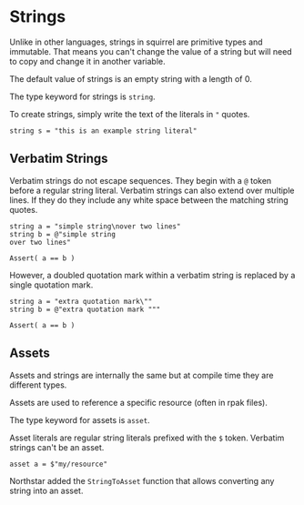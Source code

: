 # Strings

Unlike in other languages, strings in squirrel are primitive types and immutable. That means you can't change the value of a string but will need to copy and change it in another variable.

The default value of strings is an empty string with a length of 0.

The type keyword for strings is `string`.

To create strings, simply write the text of the literals in `"` quotes.

```squirrel
string s = "this is an example string literal"
```

## Verbatim Strings

Verbatim strings do not escape sequences. They begin with a `@` token  before a regular string literal.
Verbatim strings can also extend over multiple lines.
If they do they include any white space between the matching string quotes.

```squirrel
string a = "simple string\nover two lines"
string b = @"simple string
over two lines"

Assert( a == b )
```

However, a doubled quotation mark within a verbatim string is replaced by a single quotation mark.

```squirrel
string a = "extra quotation mark\""
string b = @"extra quotation mark """

Assert( a == b )
```

## Assets

Assets and strings are internally the same but at compile time they are different types.

Assets are used to reference a specific resource (often in rpak files).

The type keyword for assets is `asset`.

Asset literals are regular string literals prefixed with the `$` token. Verbatim strings can't be an asset.

```squirrel
asset a = $"my/resource"
```

Northstar added the `StringToAsset` function that allows converting any string into an asset.
